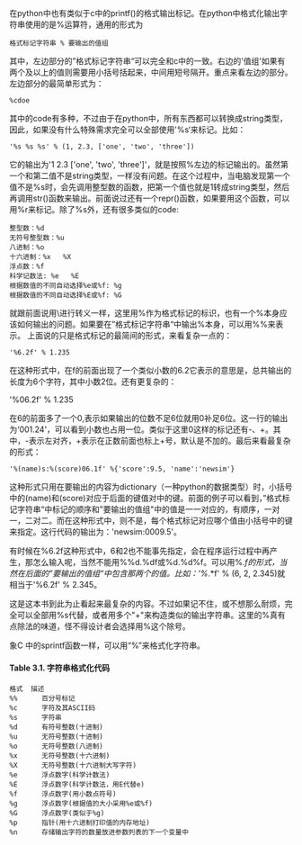 <!--
.. title: Python字符串格式化
.. slug: python-string-format
.. date: 2013/11/06 22:03:54
.. tags: Python, 格式化
-->


在python中也有类似于c中的printf()的格式输出标记。在python中格式化输出字符串使用的是%运算符，通用的形式为

    格式标记字符串 % 要输出的值组
    
其中，左边部分的”格式标记字符串“可以完全和c中的一致。右边的'值组'如果有两个及以上的值则需要用小括号括起来，中间用短号隔开。重点来看左边的部分。左边部分的最简单形式为：

    %cdoe

其中的code有多种，不过由于在python中，所有东西都可以转换成string类型，因此，如果没有什么特殊需求完全可以全部使用'%s‘来标记。比如：

    '%s %s %s' % (1, 2.3, ['one', 'two', 'three'])

它的输出为'1 2.3 ['one', 'two', 'three']'，就是按照%左边的标记输出的。虽然第一个和第二值不是string类型，一样没有问题。在这个过程中，当电脑发现第一个值不是%s时，会先调用整型数的函数，把第一个值也就是1转成string类型，然后再调用str()函数来输出。前面说过还有一个repr()函数，如果要用这个函数，可以用%r来标记。除了%s外，还有很多类似的code:

    整型数：%d
    无符号整型数：%u
    八进制：%o
    十六进制：%x   %X
    浮点数：%f
    科学记数法: %e   %E
    根据数值的不同自动选择%e或%f: %g
    根据数值的不同自动选择%E或%f: %G

<!-- TEASER_END -->

就跟前面说用\进行转义一样，这里用%作为格式标记的标识，也有一个%本身应该如何输出的问题。如果要在”格式标记字符串“中输出%本身，可以用%%来表示。
上面说的只是格式标记的最简间的形式，来看复杂一点的：

    '%6.2f' % 1.235

在这种形式中，在f的前面出现了一个类似小数的6.2它表示的意思是，总共输出的长度为6个字符，其中小数2位。还有更复杂的：

'%06.2f' % 1.235

在6的前面多了一个0,表示如果输出的位数不足6位就用0补足6位。这一行的输出为‘001.24'，可以看到小数也占用一位。类似于这里0这样的标记还有-、+。其中，-表示左对齐，+表示在正数前面也标上+号，默认是不加的。最后来看最复杂的形式：

    '%(name)s:%(score)06.1f' %{'score':9.5, 'name':'newsim'}

这种形式只用在要输出的内容为dictionary（一种python的数据类型）时，小括号中的(name)和(score)对应于后面的键值对中的键。前面的例子可以看到，”格式标记字符串“中标记的顺序和"要输出的值组"中的值是一一对应的，有顺序，一对一，二对二。而在这种形式中，则不是，每个格式标记对应哪个值由小括号中的键来指定。这行代码的输出为：'newsim:0009.5'。

有时候在%6.2f这种形式中，6和2也不能事先指定，会在程序运行过程中再产生，那怎么输入呢，当然不能用%%d.%df或%d.%d%f。可以用%*.*f的形式，当然在后面的”要输出的值组“中包含那两个*的值。比如：'%*.*f' % (6, 2, 2.345)就相当于'%6.2f' % 2.345。

这是这本书到此为止看起来最复杂的内容。不过如果记不住，或不想那么耐烦，完全可以全部用%s代替，或者用多个"+"来构造类似的输出字符串。这里的%真有点除法的味道，怪不得设计者会选择用%这个除号。

象C 中的sprintf函数一样，可以用“%”来格式化字符串。

#### Table 3.1. 字符串格式化代码

    格式	描述
    %%	    百分号标记
    %c	    字符及其ASCII码
    %s	    字符串
    %d	    有符号整数(十进制)
    %u	    无符号整数(十进制)
    %o	    无符号整数(八进制)
    %x	    无符号整数(十六进制)
    %X	    无符号整数(十六进制大写字符)
    %e	    浮点数字(科学计数法)
    %E	    浮点数字(科学计数法，用E代替e)
    %f	    浮点数字(用小数点符号)
    %g	    浮点数字(根据值的大小采用%e或%f)
    %G	    浮点数字(类似于%g)
    %p	    指针(用十六进制打印值的内存地址)
    %n	    存储输出字符的数量放进参数列表的下一个变量中
